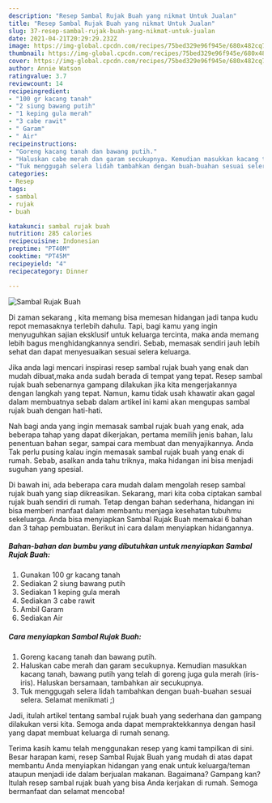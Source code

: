 ```yaml
---
description: "Resep Sambal Rujak Buah yang nikmat Untuk Jualan"
title: "Resep Sambal Rujak Buah yang nikmat Untuk Jualan"
slug: 37-resep-sambal-rujak-buah-yang-nikmat-untuk-jualan
date: 2021-04-21T20:29:29.232Z
image: https://img-global.cpcdn.com/recipes/75bed329e96f945e/680x482cq70/sambal-rujak-buah-foto-resep-utama.jpg
thumbnail: https://img-global.cpcdn.com/recipes/75bed329e96f945e/680x482cq70/sambal-rujak-buah-foto-resep-utama.jpg
cover: https://img-global.cpcdn.com/recipes/75bed329e96f945e/680x482cq70/sambal-rujak-buah-foto-resep-utama.jpg
author: Annie Watson
ratingvalue: 3.7
reviewcount: 14
recipeingredient:
- "100 gr kacang tanah"
- "2 siung bawang putih"
- "1 keping gula merah"
- "3 cabe rawit"
- " Garam"
- " Air"
recipeinstructions:
- "Goreng kacang tanah dan bawang putih."
- "Haluskan cabe merah dan garam secukupnya. Kemudian masukkan kacang tanah, bawang putih yang telah di goreng juga gula merah (iris-iris). Haluskan bersamaan, tambahkan air secukupnya."
- "Tuk menggugah selera lidah tambahkan dengan buah-buahan sesuai selera. Selamat menikmati ;)"
categories:
- Resep
tags:
- sambal
- rujak
- buah

katakunci: sambal rujak buah 
nutrition: 285 calories
recipecuisine: Indonesian
preptime: "PT40M"
cooktime: "PT45M"
recipeyield: "4"
recipecategory: Dinner

---
```



![Sambal Rujak Buah](https://img-global.cpcdn.com/recipes/75bed329e96f945e/680x482cq70/sambal-rujak-buah-foto-resep-utama.jpg)

Di zaman  sekarang , kita memang bisa memesan hidangan jadi tanpa kudu repot memasaknya terlebih dahulu. Tapi, bagi kamu yang ingin menyuguhkan sajian eksklusif untuk keluarga tercinta, maka anda memang lebih bagus menghidangkannya sendiri. Sebab, memasak sendiri jauh lebih sehat dan dapat menyesuaikan sesuai selera keluarga.

Jika anda lagi mencari inspirasi resep sambal rujak buah yang enak dan mudah dibuat,maka anda sudah berada di tempat yang tepat. Resep sambal rujak buah  sebenarnya gampang dilakukan jika kita mengerjakannya dengan langkah yang tepat. Namun, kamu tidak usah khawatir akan gagal dalam membuatnya 
sebab dalam artikel ini kami akan mengupas sambal rujak buah dengan hati-hati.  



Nah bagi anda yang ingin memasak sambal rujak buah yang enak, ada beberapa tahap yang dapat dikerjakan, pertama memilih jenis bahan, lalu penentuan bahan segar, sampai cara membuat dan menyajikannya. Anda Tak perlu pusing kalau ingin memasak sambal rujak buah yang enak di rumah. Sebab, asalkan anda  tahu triknya, maka hidangan ini bisa menjadi suguhan yang spesial.

Di bawah ini, ada beberapa cara mudah dalam mengolah resep sambal rujak buah yang siap dikreasikan. Sekarang, mari kita coba ciptakan sambal rujak buah sendiri di rumah. Tetap dengan bahan sederhana, hidangan ini bisa memberi manfaat dalam membantu menjaga kesehatan tubuhmu sekeluarga. Anda bisa menyiapkan Sambal Rujak Buah memakai 6 bahan dan 3 tahap pembuatan. Berikut ini cara dalam menyiapkan hidangannya.

<!--inarticleads1-->

##### Bahan-bahan dan bumbu yang dibutuhkan untuk menyiapkan Sambal Rujak Buah:

1. Gunakan 100 gr kacang tanah
1. Sediakan 2 siung bawang putih
1. Sediakan 1 keping gula merah
1. Sediakan 3 cabe rawit
1. Ambil  Garam
1. Sediakan  Air




<!--inarticleads2-->

##### Cara menyiapkan Sambal Rujak Buah:

1. Goreng kacang tanah dan bawang putih.
1. Haluskan cabe merah dan garam secukupnya. Kemudian masukkan kacang tanah, bawang putih yang telah di goreng juga gula merah (iris-iris). Haluskan bersamaan, tambahkan air secukupnya.
1. Tuk menggugah selera lidah tambahkan dengan buah-buahan sesuai selera. Selamat menikmati ;)




Jadi, itulah artikel tentang  sambal rujak buah  yang sederhana dan gampang dilakukan versi kita. Semoga anda dapat mempraktekkannya dengan hasil yang dapat membuat keluarga di rumah senang. 

Terima kasih kamu telah menggunakan resep yang kami tampilkan di sini. Besar harapan kami, resep  Sambal Rujak Buah yang mudah di atas dapat membantu Anda menyiapkan hidangan yang enak untuk keluarga/teman ataupun menjadi ide dalam berjualan makanan. Bagaimana? Gampang kan? Itulah resep sambal rujak buah yang bisa Anda kerjakan di rumah. Semoga bermanfaat dan selamat mencoba!

